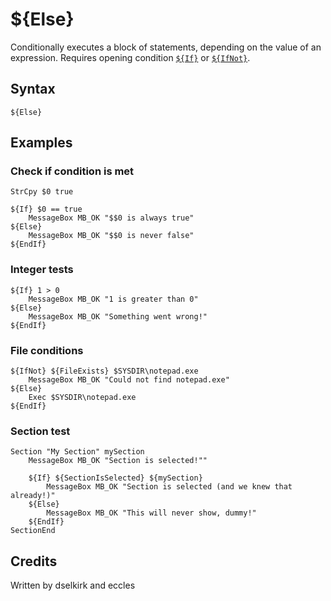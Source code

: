 # ${Else}

Conditionally executes a block of statements, depending on the value of an expression. Requires opening condition [`${If}`][1] or [`${IfNot}`][2].

## Syntax

    ${Else}

## Examples

### Check if condition is met

    StrCpy $0 true

    ${If} $0 == true
        MessageBox MB_OK "$$0 is always true"
    ${Else}
        MessageBox MB_OK "$$0 is never false"
    ${EndIf}

### Integer tests

    ${If} 1 > 0
        MessageBox MB_OK "1 is greater than 0"
    ${Else}
        MessageBox MB_OK "Something went wrong!"
    ${EndIf}

### File conditions

    ${IfNot} ${FileExists} $SYSDIR\notepad.exe
        MessageBox MB_OK "Could not find notepad.exe"
    ${Else}
        Exec $SYSDIR\notepad.exe
    ${EndIf}

### Section test

    Section "My Section" mySection
        MessageBox MB_OK "Section is selected!""

        ${If} ${SectionIsSelected} ${mySection}
            MessageBox MB_OK "Section is selected (and we knew that already!)"
        ${Else}
            MessageBox MB_OK "This will never show, dummy!"
        ${EndIf}
    SectionEnd

## Credits

Written by dselkirk and eccles

[1]: If.md
[2]: IfNot.md